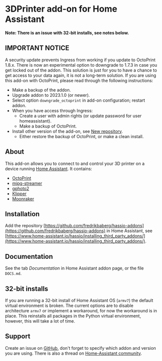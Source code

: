 # 3DPrinter add-on for Home Assistant

**Note: There is an issue with 32-bit installs, see notes below.**

## **IMPORTANT NOTICE**

A security update prevents Ingress from working if you update to OctoPrint 1.8.x. There is now an experimental option to downgrade to 1.7.3 in case you get locked out of the addon.
This solution is just for you to have a chance to get access to your data again, it is not a long-term solution.
If you are using this add-on with OctoPrint, please read through the following instructions:
* Make a backup of the addon.
* Upgrade addon to 2023.1.0 (or newer).
* Select option `downgrade_octoprint` in add-on configuration; restart addon.
* When you have access through Ingress:
    * Create a user with admin rights (or update password for user homeassistant).
    * Make a backup of OctoPrint.
* Install other version of the add-on, see [New repository](https://github.com/fredrikbaberg/3dprinter-addons).
    * Either restore the backup of OctoPrint, or make a clean install.

## About

This add-on allows you to connect to and control your 3D printer on a device running [Home Assistant](https://home-assistant.io/).
It contains:
- [OctoPrint](https://octoprint.org)
- [mjpg-streamer](https://github.com/jacksonliam/mjpg-streamer)
- [gphoto2](http://gphoto.org/)
- [Klipper](https://www.klipper3d.org/)
- [Moonraker](https://moonraker.readthedocs.io/)

## Installation

Add the repository [https://github.com/fredrikbaberg/hassio-addons](https://github.com/fredrikbaberg/hassio-addons) in Home Assistant, see [https://www.home-assistant.io/hassio/installing_third_party_addons/](https://www.home-assistant.io/hassio/installing_third_party_addons/).

## Documentation

See the tab _Documentation_ in Home Assistant addon page, or the file `DOCS.md`.

## 32-bit installs

If you are running a 32-bit install of Home Assistant OS (`armv7`) the default virtual environment is broken. The current options are to disable architecture `armv7` or implement a workaround, for now the workaround is in place. This reinstalls all packages in the Python virtual environment, however, this will take a lot of time.

## Support

Create an issue on [GitHub](https://github.com/fredrikbaberg/hassio-addons), don't forget to specify which addon and version you are using.
There is also a thread on [Home-Assistant community](https://community.home-assistant.io/t/repository-octoprint-wip/22883).
